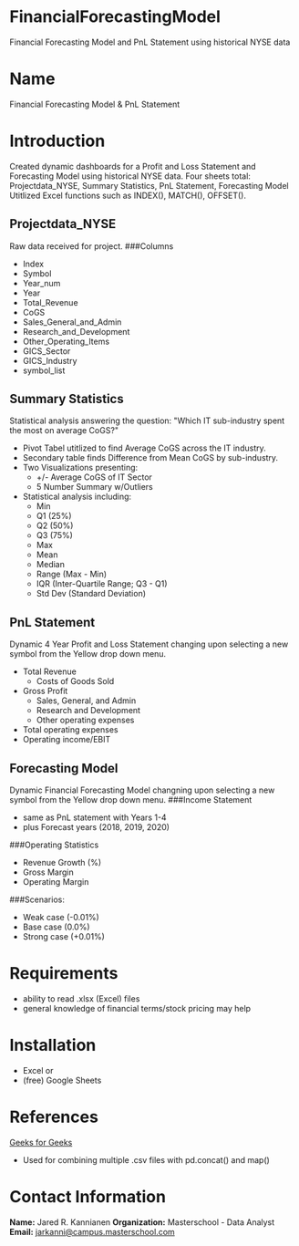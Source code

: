 # FinancialForecastingModel
Financial Forecasting Model and PnL Statement using historical NYSE data

# Name
Financial Forecasting Model & PnL Statement

# Introduction
Created dynamic dashboards for a Profit and Loss Statement and Forecasting Model using historical NYSE data. 
Four sheets total: Projectdata_NYSE, Summary Statistics, PnL Statement, Forecasting Model
Utitlized Excel functions such as INDEX(), MATCH(), OFFSET().

## Projectdata_NYSE
Raw data received for project.
###Columns
  - Index
  - Symbol
  - Year_num
  - Year
  - Total_Revenue
  - CoGS
  - Sales_General_and_Admin
  - Research_and_Development
  - Other_Operating_Items
  - GICS_Sector
  - GICS_Industry
  - symbol_list

## Summary Statistics
Statistical analysis answering the question: "Which IT sub-industry spent the most on average CoGS?"
- Pivot Tabel utitlized to find Average CoGS across the IT industry.  
- Secondary table finds Difference from Mean CoGS by sub-industry.
- Two Visualizations presenting:
  - +/- Average CoGS of IT Sector
  - 5 Number Summary w/Outliers
- Statistical analysis including:
  - Min
  - Q1 (25%)
  - Q2 (50%)
  - Q3 (75%)
  - Max
  - Mean
  - Median
  - Range (Max - Min)
  - IQR (Inter-Quartile Range; Q3 - Q1)
  - Std Dev (Standard Deviation)


## PnL Statement
Dynamic 4 Year Profit and Loss Statement changing upon selecting a new symbol from the Yellow drop down menu.
- Total Revenue
  - Costs of Goods Sold
- Gross Profit
  - Sales, General, and Admin
  - Research and Development
  - Other operating expenses
- Total operating expenses
- Operating income/EBIT

## Forecasting Model
Dynamic Financial Forecasting Model changning upon selecting a new symbol from the Yellow drop down menu.
###Income Statement
- same as PnL statement with Years 1-4
- plus Forecast years (2018, 2019, 2020)

###Operating Statistics
- Revenue Growth (%)
- Gross Margin
- Operating Margin

###Scenarios:
- Weak case (-0.01%)
- Base case (0.0%)
- Strong case (+0.01%)

# Requirements
- ability to read .xlsx (Excel) files
- general knowledge of financial terms/stock pricing may help

# Installation
- Excel
or
- (free) Google Sheets

# References
<a href="https://www.geeksforgeeks.org/how-to-merge-multiple-csv-files-into-a-single-pandas-dataframe/">Geeks for Geeks</a>
- Used for combining multiple .csv files with pd.concat() and map()

# Contact Information
**Name:** Jared R. Kannianen
**Organization:** Masterschool - Data Analyst
**Email:** jarkanni@campus.masterschool.com
